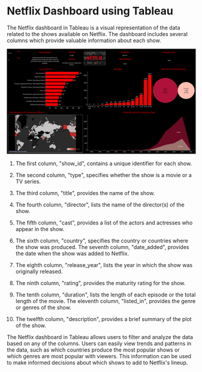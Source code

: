 <h1> Netflix Dashboard using Tableau </h1>

The Netflix dashboard in Tableau is a visual representation of the data related to the shows available on Netflix. The dashboard includes several columns which provide valuable information about each show.

<Img src="Netflix.png" alt="netflix"><br>

1. The first column, "show_id", contains a unique identifier for each show.
2. The second column, "type", specifies whether the show is a movie or a TV series.
3. The third column, "title", provides the name of the show.
4. The fourth column, "director", lists the name of the director(s) of the show.
5. The fifth column, "cast", provides a list of the actors and actresses who appear in the show.

6. The sixth column, "country", specifies the country or countries where the show was produced. The seventh column, "date_added", provides the date when the show was added to Netflix.
7. The eighth column, "release_year", lists the year in which the show was originally released.

8. The ninth column, "rating", provides the maturity rating for the show.
9. The tenth column, "duration", lists the length of each episode or the total length of the movie. The eleventh column, "listed_in", provides the genre or genres of the show.
10. The twelfth column, "description", provides a brief summary of the plot of the show.

The Netflix dashboard in Tableau allows users to filter and analyze the data based on any of the columns. Users can easily view trends and patterns in the data, such as which countries produce the most popular shows or which genres are most popular with viewers. This information can be used to make informed decisions about which shows to add to Netflix's lineup.
